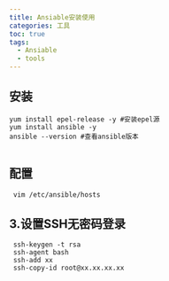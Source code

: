 ```yaml
---
title: Ansiable安装使用
categories: 工具
toc: true
tags:
  - Ansiable
  - tools
---
```


## 安装

```shell
yum install epel-release -y #安装epel源
yum install ansible -y
ansible --version #查看ansible版本
 
```


## 配置

```shell
 vim /etc/ansible/hosts
```

## 3.设置SSH无密码登录

```shell
 ssh-keygen -t rsa
 ssh-agent bash
 ssh-add xx
 ssh-copy-id root@xx.xx.xx.xx
```

